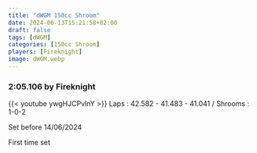```yaml
---
title: "dWGM 150cc Shroom"
date: 2024-06-13T15:21:58+02:00
draft: false
tags: [dWGM]
categories: [150cc Shroom]
players: [Fireknight]
image: dWGM.webp
---
```

### 2:05.106 by Fireknight

{{< youtube ywgHJCPvlnY >}}
Laps : 42.582 - 41.483 - 41.041 /
Shrooms : 1-0-2

Set before 14/06/2024

First time set